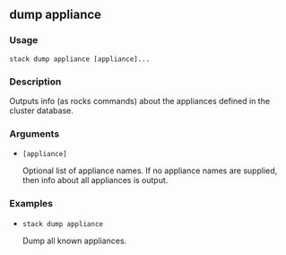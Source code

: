 ## dump appliance

### Usage

`stack dump appliance [appliance]...`

### Description

Outputs info (as rocks commands) about the appliances defined in the
	cluster database.

### Arguments

* `[appliance]`

   Optional list of appliance names. If no appliance names are supplied,
	then info about all appliances is output.


### Examples

* `stack dump appliance`

   Dump all known appliances.



